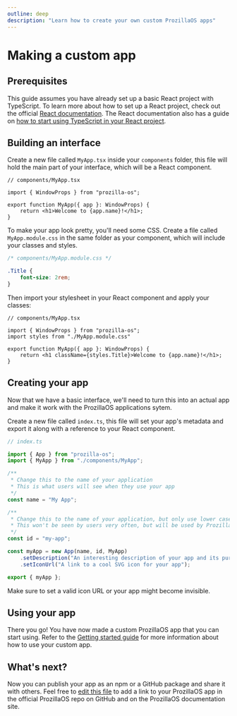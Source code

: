 ```yaml
---
outline: deep
description: "Learn how to create your own custom ProzillaOS apps"
---
```


# Making a custom app

## Prerequisites

This guide assumes you have already set up a basic React project with TypeScript. To learn more about how to set up a React project, check out the official [React documentation](https://react.dev/learn/start-a-new-react-project). The React documentation also has a guide on [how to start using TypeScript in your React project](https://react.dev/learn/typescript).

## Building an interface

Create a new file called `MyApp.tsx` inside your `components` folder, this file will hold the main part of your interface, which will be a React component.

```tsx
// components/MyApp.tsx

import { WindowProps } from "prozilla-os";

export function MyApp({ app }: WindowProps) {
	return <h1>Welcome to {app.name}!</h1>;
}
```

To make your app look pretty, you'll need some CSS. Create a file called `MyApp.module.css` in the same folder as your component, which will include your classes and styles.

```css
/* components/MyApp.module.css */

.Title {
	font-size: 2rem;
}
```

Then import your stylesheet in your React component and apply your classes:

```tsx
// components/MyApp.tsx

import { WindowProps } from "prozilla-os";
import styles from "./MyApp.module.css"

export function MyApp({ app }: WindowProps) {
	return <h1 className={styles.Title}>Welcome to {app.name}!</h1>;
}
```

## Creating your app

Now that we have a basic interface, we'll need to turn this into an actual app and make it work with the ProzillaOS applications sytem.

Create a new file called `index.ts`, this file will set your app's metadata and export it along with a reference to your React component.

```ts
// index.ts

import { App } from "prozilla-os";
import { MyApp } from "./components/MyApp";

/**
 * Change this to the name of your application
 * This is what users will see when they use your app
 */
const name = "My App";

/**
 * Change this to the name of your application, but only use lower case letters and hyphens (-)
 * This won't be seen by users very often, but will be used by ProzillaOS to identify your app
 */
const id = "my-app";

const myApp = new App(name, id, MyApp)
	.setDescription("An interesting description of your app and its purpose") 
	.setIconUrl("A link to a cool SVG icon for your app");

export { myApp };
```

Make sure to set a valid icon URL or your app might become invisible.

## Using your app

There you go! You have now made a custom ProzillaOS app that you can start using. Refer to the [Getting started guide](./getting-started) for more information about how to use your custom app.

## What's next?

Now you can publish your app as an npm or a GitHub package and share it with others. Feel free to [edit this file](https://github.com/prozilla-os/ProzillaOS/edit/main/packages/README.md) to add a link to your ProzillaOS app in the official ProzillaOS repo on GitHub and on the ProzillaOS documentation site.
